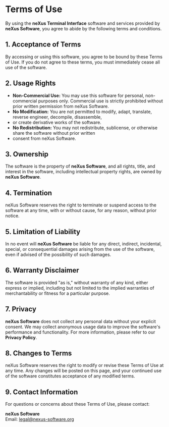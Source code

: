 # Terms of Use

By using the **neXus Terminal Interface** software and services provided by **neXus Software**, you agree to abide by 
the following terms and conditions.

## 1. Acceptance of Terms

By accessing or using this software, you agree to be bound by these Terms of Use. If you do not agree to these terms, 
you must immediately cease all use of the software.

## 2. Usage Rights

- **Non-Commercial Use:** You may use this software for personal, non-commercial purposes only. Commercial use is strictly prohibited without prior written permission from neXus Software.
- **No Modification:** You are not permitted to modify, adapt, translate, reverse engineer, decompile, disassemble,
- or create derivative works of the software.
- **No Redistribution:** You may not redistribute, sublicense, or otherwise share the software without prior written
- consent from neXus Software.

## 3. Ownership

The software is the property of **neXus Software**, and all rights, title, and interest in the software, including 
intellectual property rights, are owned by **neXus Software**.

## 4. Termination

neXus Software reserves the right to terminate or suspend access to the software at any time, with or without cause, 
for any reason, without prior notice.

## 5. Limitation of Liability

In no event will **neXus Software** be liable for any direct, indirect, incidental, special, or consequential damages 
arising from the use of the software, even if advised of the possibility of such damages.

## 6. Warranty Disclaimer

The software is provided "as is," without warranty of any kind, either express or implied, including but not 
limited to the implied warranties of merchantability or fitness for a particular purpose.

## 7. Privacy

**neXus Software** does not collect any personal data without your explicit consent. We may collect anonymous usage data 
to improve the software's performance and functionality. For more information, please refer to our **Privacy Policy**.

## 8. Changes to Terms

neXus Software reserves the right to modify or revise these Terms of Use at any time. Any changes will 
be posted on this page, and your continued use of the software constitutes acceptance of any modified terms.

## 9. Contact Information

For questions or concerns about these Terms of Use, please contact:

**neXus Software**  
Email: legal@nexus-software.org
